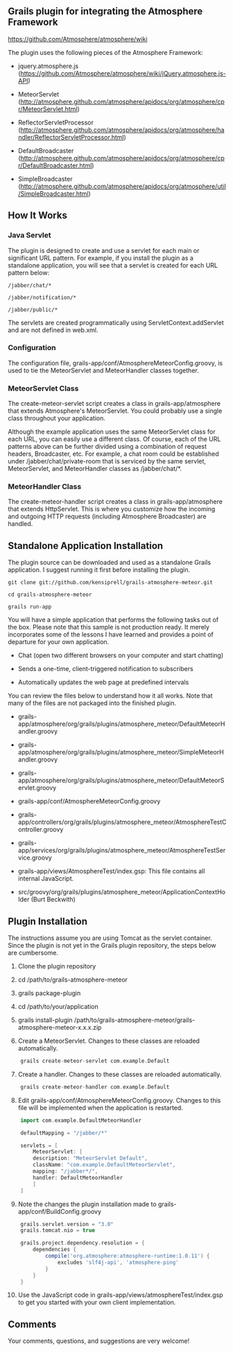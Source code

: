 ## Grails plugin for integrating the Atmosphere Framework
https://github.com/Atmosphere/atmosphere/wiki

The plugin uses the following pieces of the Atmosphere Framework:

* jquery.atmosphere.js (https://github.com/Atmosphere/atmosphere/wiki/jQuery.atmosphere.js-API)

* MeteorServlet (http://atmosphere.github.com/atmosphere/apidocs/org/atmosphere/cpr/MeteorServlet.html)


* ReflectorServletProcessor (http://atmosphere.github.com/atmosphere/apidocs/org/atmosphere/handler/ReflectorServletProcessor.html)

* DefaultBroadcaster (http://atmosphere.github.com/atmosphere/apidocs/org/atmosphere/cpr/DefaultBroadcaster.html)

* SimpleBroadcaster (http://atmosphere.github.com/atmosphere/apidocs/org/atmosphere/util/SimpleBroadcaster.html)

## How It Works

### Java Servlet

The plugin is designed to create and use a servlet for each main or significant URL pattern. For example, if you install the plugin as a standalone application, you will see that a servlet is created for each URL pattern below:

	/jabber/chat/*

	/jabber/notification/*

	/jabber/public/*

The servlets are created programmatically using ServletContext.addServlet and are not defined in web.xml.

### Configuration

The configuration file, grails-app/conf/AtmosphereMeteorConfig.groovy, is used to tie the MeteorServlet and MeteorHandler classes together.

### MeteorServlet Class

The create-meteor-servlet script creates a class in grails-app/atmosphere that extends Atmosphere's MeteorServlet. You could probably use a single class throughout your application.

Although the example application uses the same MeteorServlet class for each URL, you can easily use a different class. Of course, each of the URL patterns above can be further divided using a combination of request headers, Broadcaster, etc. For example, a chat room could be established under /jabber/chat/private-room that is serviced by the same servlet, MeteorServlet, and MeteorHandler classes as /jabber/chat/*.

### MeteorHandler Class

The create-meteor-handler script creates a class in grails-app/atmosphere that extends HttpServlet. This is where you customize how the incoming and outgoing HTTP requests (including Atmosphere Broadcaster) are handled.

## Standalone Application Installation

The plugin source can be downloaded and used as a standalone Grails application. I suggest running it first before installing the plugin.

```
git clone git://github.com/kensiprell/grails-atmosphere-meteor.git

cd grails-atmosphere-meteor

grails run-app
```

You will have a simple application that performs the following tasks out of the box. Please note that this sample is not production ready. It merely incorporates some of the lessons I have learned and provides a point of departure for your own application.

* Chat (open two different browsers on your computer and start chatting)

* Sends a one-time, client-triggered notification to subscribers

* Automatically updates the web page at predefined intervals

You can review the files below to understand how it all works. Note that many of the files are not packaged into the finished plugin.

* grails-app/atmosphere/org/grails/plugins/atmosphere_meteor/DefaultMeteorHandler.groovy

* grails-app/atmosphere/org/grails/plugins/atmosphere_meteor/SimpleMeteorHandler.groovy

* grails-app/atmosphere/org/grails/plugins/atmosphere_meteor/DefaultMeteorServlet.groovy

* grails-app/conf/AtmosphereMeteorConfig.groovy

* grails-app/controllers/org/grails/plugins/atmosphere_meteor/AtmosphereTestController.groovy

* grails-app/services/org/grails/plugins/atmosphere_meteor/AtmosphereTestService.groovy

* grails-app/views/AtmosphereTest/index.gsp: This file contains all internal JavaScript.

* src/groovy/org/grails/plugins/atmosphere_meteor/ApplicationContextHolder (Burt Beckwith)

## Plugin Installation

The instructions assume you are using Tomcat as the servlet container. Since the plugin is not yet in the Grails plugin repository, the steps below are cumbersome.

1. Clone the plugin repository

2. cd /path/to/grails-atmosphere-meteor

3. grails package-plugin

4. cd /path/to/your/application

5. grails install-plugin /path/to/grails-atmosphere-meteor/grails-atmosphere-meteor-x.x.x.zip

6. Create a MeteorServlet. Changes to these classes are reloaded automatically.
```groovy
    grails create-meteor-servlet com.example.Default
```

7. Create a handler. Changes to these classes are reloaded automatically.
```groovy
    grails create-meteor-handler com.example.Default
```

8. Edit grails-app/conf/AtmosphereMeteorConfig.groovy. Changes to this file will be implemented when the application is restarted.
```groovy
    import com.example.DefaultMeteorHandler

    defaultMapping = "/jabber/*"

    servlets = [
        MeteorServlet: [
        description: "MeteorServlet Default",
        className: "com.example.DefaultMeteorServlet",
        mapping: "/jabber*/",
        handler: DefaultMeteorHandler
        ]
    ]
```

9. Note the changes the plugin installation made to grails-app/conf/BuildConfig.groovy
```groovy
    grails.servlet.version = "3.0"
    grails.tomcat.nio = true

    grails.project.dependency.resolution = {
        dependencies {
            compile('org.atmosphere:atmosphere-runtime:1.0.11') {
                excludes 'slf4j-api', 'atmosphere-ping'
            }
        }
    }
```

10. Use the JavaScript code in grails-app/views/atmosphereTest/index.gsp to get you started with your own client implementation.

## Comments

Your comments, questions, and suggestions are very welcome!

